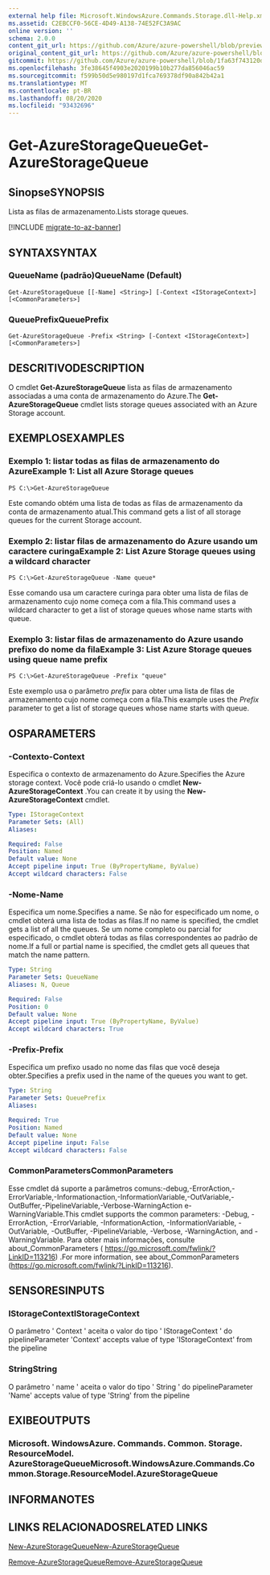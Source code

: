 ```yaml
---
external help file: Microsoft.WindowsAzure.Commands.Storage.dll-Help.xml
ms.assetid: C2EBCCF0-56CE-4D49-A138-74E52FC3A9AC
online version: ''
schema: 2.0.0
content_git_url: https://github.com/Azure/azure-powershell/blob/preview/src/Storage/Commands.Storage/help/Get-AzureStorageQueue.md
original_content_git_url: https://github.com/Azure/azure-powershell/blob/preview/src/Storage/Commands.Storage/help/Get-AzureStorageQueue.md
gitcommit: https://github.com/Azure/azure-powershell/blob/1fa63f743120d7a7cd6cbb28ee43cd0f4c654af9
ms.openlocfilehash: 3fe38645f4903e2020199b10b277da856046ac59
ms.sourcegitcommit: f599b50d5e980197d1fca769378df90a842b42a1
ms.translationtype: MT
ms.contentlocale: pt-BR
ms.lasthandoff: 08/20/2020
ms.locfileid: "93432696"
---
```

# <span data-ttu-id="c1e94-101">Get-AzureStorageQueue</span><span class="sxs-lookup"><span data-stu-id="c1e94-101">Get-AzureStorageQueue</span></span>

## <span data-ttu-id="c1e94-102">Sinopse</span><span class="sxs-lookup"><span data-stu-id="c1e94-102">SYNOPSIS</span></span>
<span data-ttu-id="c1e94-103">Lista as filas de armazenamento.</span><span class="sxs-lookup"><span data-stu-id="c1e94-103">Lists storage queues.</span></span>

[!INCLUDE [migrate-to-az-banner](../../includes/migrate-to-az-banner.md)]

## <span data-ttu-id="c1e94-104">SYNTAX</span><span class="sxs-lookup"><span data-stu-id="c1e94-104">SYNTAX</span></span>

### <span data-ttu-id="c1e94-105">QueueName (padrão)</span><span class="sxs-lookup"><span data-stu-id="c1e94-105">QueueName (Default)</span></span>
```
Get-AzureStorageQueue [[-Name] <String>] [-Context <IStorageContext>] [<CommonParameters>]
```

### <span data-ttu-id="c1e94-106">QueuePrefix</span><span class="sxs-lookup"><span data-stu-id="c1e94-106">QueuePrefix</span></span>
```
Get-AzureStorageQueue -Prefix <String> [-Context <IStorageContext>] [<CommonParameters>]
```

## <span data-ttu-id="c1e94-107">DESCRITIVO</span><span class="sxs-lookup"><span data-stu-id="c1e94-107">DESCRIPTION</span></span>
<span data-ttu-id="c1e94-108">O cmdlet **Get-AzureStorageQueue** lista as filas de armazenamento associadas a uma conta de armazenamento do Azure.</span><span class="sxs-lookup"><span data-stu-id="c1e94-108">The **Get-AzureStorageQueue** cmdlet lists storage queues associated with an Azure Storage account.</span></span>

## <span data-ttu-id="c1e94-109">EXEMPLOS</span><span class="sxs-lookup"><span data-stu-id="c1e94-109">EXAMPLES</span></span>

### <span data-ttu-id="c1e94-110">Exemplo 1: listar todas as filas de armazenamento do Azure</span><span class="sxs-lookup"><span data-stu-id="c1e94-110">Example 1: List all Azure Storage queues</span></span>
```
PS C:\>Get-AzureStorageQueue
```

<span data-ttu-id="c1e94-111">Este comando obtém uma lista de todas as filas de armazenamento da conta de armazenamento atual.</span><span class="sxs-lookup"><span data-stu-id="c1e94-111">This command gets a list of all storage queues for the current Storage account.</span></span>

### <span data-ttu-id="c1e94-112">Exemplo 2: listar filas de armazenamento do Azure usando um caractere curinga</span><span class="sxs-lookup"><span data-stu-id="c1e94-112">Example 2: List Azure Storage queues using a wildcard character</span></span>
```
PS C:\>Get-AzureStorageQueue -Name queue*
```

<span data-ttu-id="c1e94-113">Esse comando usa um caractere curinga para obter uma lista de filas de armazenamento cujo nome começa com a fila.</span><span class="sxs-lookup"><span data-stu-id="c1e94-113">This command uses a wildcard character to get a list of storage queues whose name starts with queue.</span></span>

### <span data-ttu-id="c1e94-114">Exemplo 3: listar filas de armazenamento do Azure usando prefixo do nome da fila</span><span class="sxs-lookup"><span data-stu-id="c1e94-114">Example 3: List Azure Storage queues using queue name prefix</span></span>
```
PS C:\>Get-AzureStorageQueue -Prefix "queue"
```

<span data-ttu-id="c1e94-115">Este exemplo usa o parâmetro *prefix* para obter uma lista de filas de armazenamento cujo nome começa com a fila.</span><span class="sxs-lookup"><span data-stu-id="c1e94-115">This example uses the *Prefix* parameter to get a list of storage queues whose name starts with queue.</span></span>

## <span data-ttu-id="c1e94-116">OS</span><span class="sxs-lookup"><span data-stu-id="c1e94-116">PARAMETERS</span></span>

### <span data-ttu-id="c1e94-117">-Contexto</span><span class="sxs-lookup"><span data-stu-id="c1e94-117">-Context</span></span>
<span data-ttu-id="c1e94-118">Especifica o contexto de armazenamento do Azure.</span><span class="sxs-lookup"><span data-stu-id="c1e94-118">Specifies the Azure storage context.</span></span>
<span data-ttu-id="c1e94-119">Você pode criá-lo usando o cmdlet **New-AzureStorageContext** .</span><span class="sxs-lookup"><span data-stu-id="c1e94-119">You can create it by using the **New-AzureStorageContext** cmdlet.</span></span>

```yaml
Type: IStorageContext
Parameter Sets: (All)
Aliases: 

Required: False
Position: Named
Default value: None
Accept pipeline input: True (ByPropertyName, ByValue)
Accept wildcard characters: False
```

### <span data-ttu-id="c1e94-120">-Nome</span><span class="sxs-lookup"><span data-stu-id="c1e94-120">-Name</span></span>
<span data-ttu-id="c1e94-121">Especifica um nome.</span><span class="sxs-lookup"><span data-stu-id="c1e94-121">Specifies a name.</span></span>
<span data-ttu-id="c1e94-122">Se não for especificado um nome, o cmdlet obterá uma lista de todas as filas.</span><span class="sxs-lookup"><span data-stu-id="c1e94-122">If no name is specified, the cmdlet gets a list of all the queues.</span></span>
<span data-ttu-id="c1e94-123">Se um nome completo ou parcial for especificado, o cmdlet obterá todas as filas correspondentes ao padrão de nome.</span><span class="sxs-lookup"><span data-stu-id="c1e94-123">If a full or partial name is specified, the cmdlet gets all queues that match the name pattern.</span></span>

```yaml
Type: String
Parameter Sets: QueueName
Aliases: N, Queue

Required: False
Position: 0
Default value: None
Accept pipeline input: True (ByPropertyName, ByValue)
Accept wildcard characters: True
```

### <span data-ttu-id="c1e94-124">-Prefix</span><span class="sxs-lookup"><span data-stu-id="c1e94-124">-Prefix</span></span>
<span data-ttu-id="c1e94-125">Especifica um prefixo usado no nome das filas que você deseja obter.</span><span class="sxs-lookup"><span data-stu-id="c1e94-125">Specifies a prefix used in the name of the queues you want to get.</span></span>

```yaml
Type: String
Parameter Sets: QueuePrefix
Aliases: 

Required: True
Position: Named
Default value: None
Accept pipeline input: False
Accept wildcard characters: False
```

### <span data-ttu-id="c1e94-126">CommonParameters</span><span class="sxs-lookup"><span data-stu-id="c1e94-126">CommonParameters</span></span>
<span data-ttu-id="c1e94-127">Esse cmdlet dá suporte a parâmetros comuns:-debug,-ErrorAction,-ErrorVariable,-Informationaction,-InformationVariable,-OutVariable,-OutBuffer,-PipelineVariable,-Verbose-WarningAction e-WarningVariable.</span><span class="sxs-lookup"><span data-stu-id="c1e94-127">This cmdlet supports the common parameters: -Debug, -ErrorAction, -ErrorVariable, -InformationAction, -InformationVariable, -OutVariable, -OutBuffer, -PipelineVariable, -Verbose, -WarningAction, and -WarningVariable.</span></span> <span data-ttu-id="c1e94-128">Para obter mais informações, consulte about_CommonParameters ( https://go.microsoft.com/fwlink/?LinkID=113216) .</span><span class="sxs-lookup"><span data-stu-id="c1e94-128">For more information, see about_CommonParameters (https://go.microsoft.com/fwlink/?LinkID=113216).</span></span>

## <span data-ttu-id="c1e94-129">SENSORES</span><span class="sxs-lookup"><span data-stu-id="c1e94-129">INPUTS</span></span>

### <span data-ttu-id="c1e94-130">IStorageContext</span><span class="sxs-lookup"><span data-stu-id="c1e94-130">IStorageContext</span></span>

<span data-ttu-id="c1e94-131">O parâmetro ' Context ' aceita o valor do tipo ' IStorageContext ' do pipeline</span><span class="sxs-lookup"><span data-stu-id="c1e94-131">Parameter 'Context' accepts value of type 'IStorageContext' from the pipeline</span></span>

### <span data-ttu-id="c1e94-132">String</span><span class="sxs-lookup"><span data-stu-id="c1e94-132">String</span></span>

<span data-ttu-id="c1e94-133">O parâmetro ' name ' aceita o valor do tipo ' String ' do pipeline</span><span class="sxs-lookup"><span data-stu-id="c1e94-133">Parameter 'Name' accepts value of type 'String' from the pipeline</span></span>

## <span data-ttu-id="c1e94-134">EXIBE</span><span class="sxs-lookup"><span data-stu-id="c1e94-134">OUTPUTS</span></span>

### <span data-ttu-id="c1e94-135">Microsoft. WindowsAzure. Commands. Common. Storage. ResourceModel. AzureStorageQueue</span><span class="sxs-lookup"><span data-stu-id="c1e94-135">Microsoft.WindowsAzure.Commands.Common.Storage.ResourceModel.AzureStorageQueue</span></span>

## <span data-ttu-id="c1e94-136">INFORMA</span><span class="sxs-lookup"><span data-stu-id="c1e94-136">NOTES</span></span>

## <span data-ttu-id="c1e94-137">LINKS RELACIONADOS</span><span class="sxs-lookup"><span data-stu-id="c1e94-137">RELATED LINKS</span></span>

[<span data-ttu-id="c1e94-138">New-AzureStorageQueue</span><span class="sxs-lookup"><span data-stu-id="c1e94-138">New-AzureStorageQueue</span></span>](./New-AzureStorageQueue.md)

[<span data-ttu-id="c1e94-139">Remove-AzureStorageQueue</span><span class="sxs-lookup"><span data-stu-id="c1e94-139">Remove-AzureStorageQueue</span></span>](./Remove-AzureStorageQueue.md)



